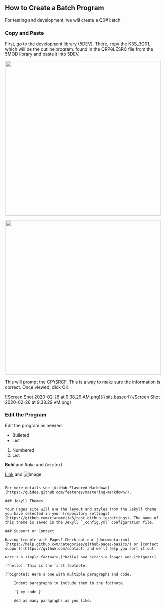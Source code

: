 ## How to Create a Batch Program

For testing and development, we will create a Q0# batch.

### Copy and Paste

First, go to the development library (5DEV). There, copy the K3S_3Q01, which will be the outline program, found in the QRPGLESRC file from the 5MOD library and paste it into 5DEV.

<p align="center">

<img src="{{site.baseurl}}/Screen Shot 2020-02-26 at 9.28.05 AM.png" width="500px" />
</p>

<p align="center">
<img src="{{site.baseurl}}/Screen Shot 2020-02-26 at 9.33.34 AM.png)" width="500px" />
</p>


This will prompt the CPYSRCF. This is a way to make sure the information is correct. Once viewed, click OK.


![Screen Shot 2020-02-26 at 9.38.29 AM.png]({{site.baseurl}}/Screen Shot 2020-02-26 at 9.38.29 AM.png)


### Edit the Program 

Edit the program as needed.


- Bulleted
- List

1. Numbered
2. List

**Bold** and _Italic_ and `Code` text

[Link](url) and ![Image](src)
```

For more details see [GitHub Flavored Markdown](https://guides.github.com/features/mastering-markdown/).

### Jekyll Themes

Your Pages site will use the layout and styles from the Jekyll theme you have selected in your [repository settings](https://github.com/ciaramejia3/test.github.io/settings). The name of this theme is saved in the Jekyll `_config.yml` configuration file.

### Support or Contact

Having trouble with Pages? Check out our [documentation](https://help.github.com/categories/github-pages-basics/) or [contact support](https://github.com/contact) and we’ll help you sort it out.

Here's a simple footnote,[^hello] and here's a longer one.[^bignote]

[^hello]: This is the first footnote.

[^bignote]: Here's one with multiple paragraphs and code.

    Indent paragraphs to include them in the footnote.

    `{ my code }`

    Add as many paragraphs as you like.
